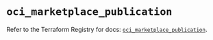 # `oci_marketplace_publication`

Refer to the Terraform Registry for docs: [`oci_marketplace_publication`](https://registry.terraform.io/providers/oracle/oci/7.19.0/docs/resources/marketplace_publication).

